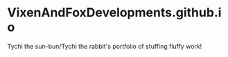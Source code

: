 # VixenAndFoxDevelopments.github.io
Tychi the sun-bun/Tychi the rabbit's portfolio of stuffing fluffy work!
